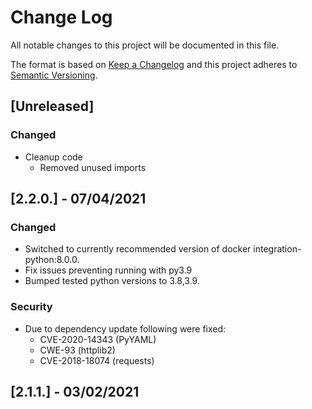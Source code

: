 # Change Log
All notable changes to this project will be documented in this file.

The format is based on [Keep a Changelog](http://keepachangelog.com/)
and this project adheres to [Semantic Versioning](http://semver.org/).

## [Unreleased]
### Changed
- Cleanup code
  - Removed unused imports

## [2.2.0.] - 07/04/2021
### Changed
- Switched to currently recommended version of docker integration-python:8.0.0.
- Fix issues preventing running with py3.9
- Bumped tested python versions to 3.8,3.9.
### Security
- Due to dependency update following were fixed:
  - CVE-2020-14343 (PyYAML)
  - CWE-93 (httplib2)
  - CVE-2018-18074 (requests)

## [2.1.1.] - 03/02/2021
